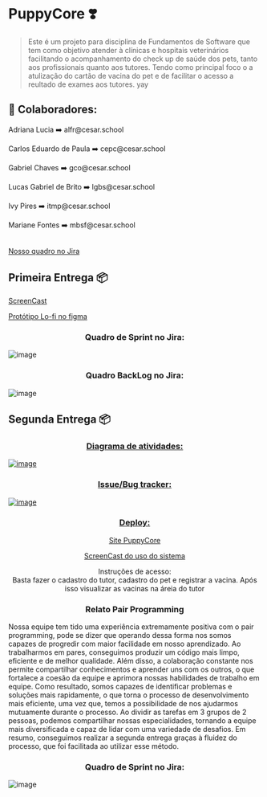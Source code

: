 # PuppyCore ❣️

> Este é um projeto para disciplina de Fundamentos de Software que tem como objetivo atender à clínicas e hospitais veterinários facilitando o acompanhamento do check up de saúde dos pets, tanto aos profissionais quanto aos tutores. Tendo como principal foco o a atulização do cartão de vacina do pet e de facilitar o acesso a reultado de exames aos tutores. yay


## 🤝 Colaboradores:

</p>Adriana Lucia ➡️ alfr@cesar.school<p>
</p>Carlos Eduardo de Paula ➡️ cepc@cesar.school<p>
</p>Gabriel Chaves ➡️ gco@cesar.school<p>
</p>Lucas Gabriel de Brito ➡️ lgbs@cesar.school<p>
</p>Ivy Pires ➡️ itmp@cesar.school<p>
</p>Mariane Fontes ➡️ mbsf@cesar.school<p>

##
<p><a href="https://criando.atlassian.net/jira/projects">Nosso quadro no Jira</a></p>

## Primeira Entrega 📦

<p><a href="https://drive.google.com/file/d/1CvuR4QCUmiyf9B1eh9v1H3iH3YZBhISB/view?usp=share_link">ScreenCast</a></p>

<p><a href="https://www.figma.com/proto/yhHxb06MAyxgnLezRENs22/Prototipo-LO-Fi?node-id=5-276&scaling=scale-down&page-id=5%3A275&starting-point-node-id=5%3A276">Protótipo Lo-fi no figma</a></p>

<h3 align="center">Quadro de Sprint no Jira:</h3>

![image](https://user-images.githubusercontent.com/114539692/227807489-fc6fe755-38c3-45fa-aa9f-2c83797e59c6.png)

<h3 align="center">Quadro BackLog no Jira:</h3>

![image](https://user-images.githubusercontent.com/114539692/227807517-18db7a57-2d48-47cf-92f7-fcbae41e71fd.png)
 
## Segunda Entrega 📦

<h3 align="center"><a href="https://drive.google.com/open?id=1mVYlSODSaHsIhDBvQLKx2nHhTPpPayq7&usp=drive_copy">Diagrama de atividades:</h3></p>

![image](https://user-images.githubusercontent.com/114539692/232468002-5abebf33-c884-486e-a9b6-c96f87084b64.png)

<h3 align="center">Issue/Bug tracker:</h3>

![image](https://user-images.githubusercontent.com/114539692/232482900-a849ed46-4e34-4abd-a05a-a10c1d3d44aa.png)

<h3 align="center">Deploy:</h3>
<p align="center"><a href="http://puppycore.sa-east-1.elasticbeanstalk.com">Site PuppyCore</a></p>
<p align="center"><a href="https://drive.google.com/file/d/10ySUwWDtmXgav7QF9oweqH3wc2ApBuKB/view?usp=sharing">ScreenCast do uso do sistema</a></p>
<p align="center">Instruções de acesso:<br>Basta fazer o cadastro do tutor, cadastro do pet e registrar a vacina. Após isso visualizar as vacinas na áreia do tutor</p>

<h3 align="center">Relato Pair Programming</h3>
<p>Nossa equipe tem tido uma experiência extremamente positiva com o pair programming, pode se dizer que operando dessa forma nos somos capazes de progredir com maior facilidade em nosso aprendizado. Ao trabalharmos em pares, conseguimos produzir um código mais limpo, eficiente e de melhor qualidade. Além disso, a colaboração constante nos permite compartilhar conhecimentos e aprender uns com os outros, o que fortalece a coesão da equipe e aprimora nossas habilidades de trabalho em equipe. Como resultado, somos capazes de identificar problemas e soluções mais rapidamente, o que torna o processo de desenvolvimento mais eficiente, uma vez que, temos a possibilidade de nos ajudarmos mutuamente durante o processo. Ao dividir as tarefas em 3 grupos de 2 pessoas, podemos compartilhar nossas especialidades, tornando a equipe mais diversificada e capaz de lidar com uma variedade de desafios. Em resumo, conseguimos realizar a segunda entrega graças à fluidez do processo, que foi facilitada ao utilizar esse método.</p>

<h3 align="center">Quadro de Sprint no Jira:</h3>

![image](https://user-images.githubusercontent.com/114539692/232493489-f04c1b32-fa10-4620-bab5-72ea1db91a2a.png)









